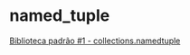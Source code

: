 # named_tuple

[Biblioteca padrão #1 - collections.namedtuple](https://www.youtube.com/watch?v=IkoaXbLsUg8)